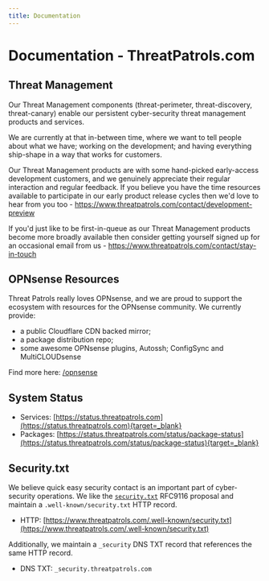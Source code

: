 ```yaml
---
title: Documentation
---
```


# Documentation - ThreatPatrols.com

## Threat Management
Our Threat Management components (threat-perimeter, threat-discovery, threat-canary) enable our 
persistent cyber-security threat management products and services.

We are currently at that in-between time, where we want to tell people about what we have; 
working on the development; and having everything ship-shape in a way that works for customers.

Our Threat Management products are with some hand-picked early-access development customers, 
and we genuinely appreciate their regular interaction and regular feedback.  If you believe you 
have the time resources available to participate in our early product release cycles then 
we'd love to hear from you too - https://www.threatpatrols.com/contact/development-preview

If you'd just like to be first-in-queue as our Threat Management products become more broadly 
available then consider getting yourself signed up for an occasional email from 
us - https://www.threatpatrols.com/contact/stay-in-touch

## OPNsense Resources
Threat Patrols really loves OPNsense, and we are proud to support the ecosystem with
resources for the OPNsense community.  We currently provide:

 - a public Cloudflare CDN backed mirror; 
 - a package distribution repo; 
 - some awesome OPNsense plugins, Autossh; ConfigSync and MultiCLOUDsense

Find more here: [/opnsense](https://documentation.threatpatrols.com/opnsense/)

## System Status
 - Services: [https://status.threatpatrols.com](https://status.threatpatrols.com){target=_blank}
 - Packages: [https://status.threatpatrols.com/status/package-status](https://status.threatpatrols.com/status/package-status){target=_blank}


## Security.txt
We believe quick easy security contact is an important part of cyber-security operations.  We
like the [`security.txt`](https://securitytxt.org/) RFC9116 proposal and maintain 
a `.well-known/security.txt` HTTP record.

 - HTTP: [https://www.threatpatrols.com/.well-known/security.txt](https://www.threatpatrols.com/.well-known/security.txt)

Additionally, we maintain a `_security` DNS TXT record that references the same HTTP record.

 - DNS TXT: `_security.threatpatrols.com`
